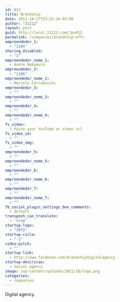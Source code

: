 ```yaml
---
id: 812
title: Brandship
date: 2011-10-27T23:25:24-03:00
author: "21212"
layout: post
guid: http://local.21212.com/?p=812
permalink: /companies/brandship-off/
empreendedor_1:
  - "1105"
sharing_disabled:
  - "1"
empreendedor_nome_1:
  - André Nakamura
empreendedor_2:
  - "1106"
empreendedor_nome_2:
  - Marcelo Carramaschi
empreendedor_3:
  - ""
empreendedor_nome_3:
  - ""
empreendedor_4:
  - ""
empreendedor_nome_4:
  - ""
fv_video:
  - Paste your YouTube or Vimeo url
fv_video_id:
  - ""
fv_video_img:
  - ""
empreendedor_5:
  - ""
empreendedor_nome_5:
  - ""
empreendedor_6:
  - ""
empreendedor_nome_6:
  - ""
empreendedor_7:
  - ""
empreendedor_nome_7:
  - ""
fb_social_plugin_settings_box_comments:
  - default
transposh_can_translate:
  - 'true'
startup-logo:
  - "3972"
startup-ciclo:
  - "-1"
video-pitch:
  - ""
startup-link:
  - http://www.facebook.com/brandshipdigitalagency
startup-descricao:
  - Social agency
image: /wp-content/uploads/2011/10/logo.png
categories:
  - companies
---
```

Digital agency.